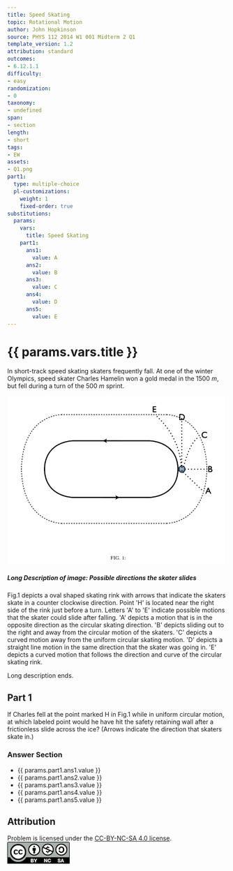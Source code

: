 ```yaml
---
title: Speed Skating
topic: Rotational Motion
author: John Hopkinson
source: PHYS 112 2014 W1 001 Midterm 2 Q1
template_version: 1.2
attribution: standard
outcomes:
- 6.12.1.1
difficulty:
- easy
randomization:
- 0
taxonomy:
- undefined
span:
- section
length:
- short
tags:
- EW
assets:
- Q1.png
part1:
  type: multiple-choice
  pl-customizations:
    weight: 1
    fixed-order: true
substitutions:
  params:
    vars:
      title: Speed Skating
    part1:
      ans1:
        value: A
      ans2:
        value: B
      ans3:
        value: C
      ans4:
        value: D
      ans5:
        value: E
---
```

# {{ params.vars.title }}
In short-track speed skating skaters frequently fall.
At one of the winter Olympics, speed skater Charles Hamelin won a gold medal in the 1500 $m$, but fell during a turn of the 500 $m$ sprint.

<img longdesc="Speed_Skating.md#desc" alt="Possible directions the skater slides" src="Q1.png" width=500>

<div id="desc">
<h5>Long Description of image: Possible directions the skater slides</h5>
Fig.1 depicts a oval shaped skating rink with arrows that indicate the skaters skate in a counter clockwise direction. Point 'H' is located near the right side of the rink just before a turn. Letters 'A' to 'E' indicate possible motions that the skater could slide after falling. 'A' depicts a motion that is in the opposite direction as the circular skating direction. 'B' depicts sliding out to the right and away from the circular motion of the skaters. 'C' depicts a curved motion away from the uniform circular skating motion. 'D' depicts a straight line motion in the same direction that the skater was going in. 'E' depicts a curved motion that follows the direction and curve of the circular skating rink.
<p>Long description ends.</p>
<div>

## Part 1

If Charles fell at the point marked H in Fig.1 while in uniform circular motion, at which labeled point would he have hit the safety retaining wall after a frictionless slide across the ice? (Arrows indicate the direction that skaters skate in.)

### Answer Section

- {{ params.part1.ans1.value }}
- {{ params.part1.ans2.value }}
- {{ params.part1.ans3.value }}
- {{ params.part1.ans4.value }}
- {{ params.part1.ans5.value }}

## Attribution

Problem is licensed under the [CC-BY-NC-SA 4.0 license](https://creativecommons.org/licenses/by-nc-sa/4.0/).<br> ![The Creative Commons 4.0 license requiring attribution-BY, non-commercial-NC, and share-alike-SA license.](https://raw.githubusercontent.com/firasm/bits/master/by-nc-sa.png)